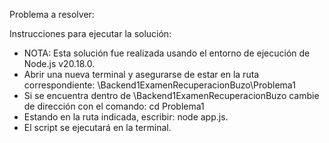 Problema a resolver:

Instrucciones para ejecutar la solución:

- NOTA: Esta solución fue realizada usando el entorno de ejecución de Node.js v20.18.0.
- Abrir una nueva terminal y asegurarse de estar en la ruta correspondiente: \Backend1ExamenRecuperacionBuzo\Problema1
- Si se encuentra dentro de \Backend1ExamenRecuperacionBuzo cambie de dirección con el comando: cd Problema1
- Estando en la ruta indicada, escribir: node app.js.
- El script se ejecutará en la terminal.

